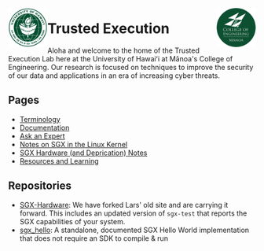 <img src="https://github.com/Trusted-Execution/.github/blob/main/profile/UHMLogo.png"
     alt="CoE Logo" align="left" height="80" />
<img src="https://github.com/Trusted-Execution/.github/blob/main/profile/CollegeOfEngineering.png"
     alt="CoE Logo" align="right" width="80" />
# Trusted Execution 

Aloha and welcome to the home of the Trusted Execution Lab here at the University of Hawaiʻi at Mānoa's College of Engineering.
Our research is focused on techniques to improve the security of our data and applications in an era of increasing cyber threats.

## Pages

- [Terminology](https://github.com/Trusted-Execution/.github/blob/main/profile/Terminology.md)
- [Documentation](https://github.com/Trusted-Execution/.github/blob/main/profile/Documentation.md)
- [Ask an Expert](https://github.com/Trusted-Execution/.github/blob/main/profile/ask_an_expert.md)
- [Notes on SGX in the Linux Kernel](https://github.com/Trusted-Execution/.github/blob/main/profile/notes_on_SGX_in_the_Linux_kernel.md)
- [SGX Hardware (and Deprication) Notes](https://github.com/Trusted-Execution/.github/blob/main/profile/hardware_notes.md)
- [Resources and Learning](https://github.com/Trusted-Execution/.github/blob/main/profile/Resources.md)

## Repositories

- [SGX-Hardware](https://github.com/marknelsonengineer/SGX-hardware): We have forked Lars' old site and are carrying it forward. This includes an updated version of `sgx-test` that reports the SGX capabilities of your system.
- [sgx_hello](https://github.com/Trusted-Execution/sgx_hello): A standalone, documented SGX Hello World implementation that does not require an SDK to compile & run
